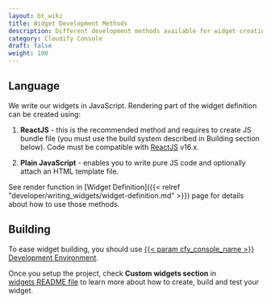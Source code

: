 ```yaml
---
layout: bt_wiki
title: Widget Development Methods
description: Different development methods available for widget creation.
category: Cloudify Console
draft: false
weight: 100
---
```


## Language

We write our widgets in JavaScript. Rendering part of the widget definition can be created using:

1. **ReactJS** - this is the recommended method and requires to create JS bundle file (you must use the build system described in Building section below). Code must be compatible with [ReactJS](https://reactjs.org/) v16.x.

2. **Plain JavaScript** - enables you to write pure JS code and optionally attach an HTML template file.

See render function in [Widget Definition]({{< relref "developer/writing_widgets/widget-definition.md" >}}) page for details
about how to use those methods.


## Building

To ease widget building, you should use 
[{{< param cfy_console_name >}} Development Environment](https://github.com/cloudify-cosmo/cloudify-stage). 

Once you setup the project, check **Custom widgets section** in  
[widgets README file](https://github.com/cloudify-cosmo/cloudify-stage/tree/master/widgets#readme) 
to learn more about how to create, build and test your widget.   
